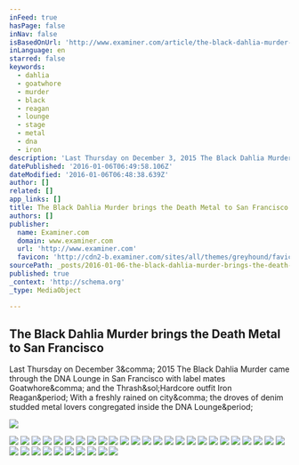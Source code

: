 ```yaml
---
inFeed: true
hasPage: false
inNav: false
isBasedOnUrl: 'http://www.examiner.com/article/the-black-dahlia-murder-brings-the-death-metal-to-san-francisco'
inLanguage: en
starred: false
keywords:
  - dahlia
  - goatwhore
  - murder
  - black
  - reagan
  - lounge
  - stage
  - metal
  - dna
  - iron
description: 'Last Thursday on December 3, 2015 The Black Dahlia Murder came through the DNA Lounge in San Francisco with label mates Goatwhore, and the Thrash/Hardcore outfit Iron Reagan. With a freshly rained on city, the droves of denim studded metal lovers congregated inside the DNA Lounge.'
datePublished: '2016-01-06T06:49:58.106Z'
dateModified: '2016-01-06T06:48:38.639Z'
author: []
related: []
app_links: []
title: The Black Dahlia Murder brings the Death Metal to San Francisco
authors: []
publisher:
  name: Examiner.com
  domain: www.examiner.com
  url: 'http://www.examiner.com'
  favicon: 'http://cdn2-b.examiner.com/sites/all/themes/greyhound/favicon.ico'
sourcePath: _posts/2016-01-06-the-black-dahlia-murder-brings-the-death-metal-to-san-franci.md
published: true
_context: 'http://schema.org'
_type: MediaObject

---
```

<article style=""><h1>The Black Dahlia Murder brings the Death Metal to San Francisco</h1><p>Last Thursday on December 3&amp;comma; 2015 The Black Dahlia Murder came through the DNA Lounge in San Francisco with label mates Goatwhore&amp;comma; and the Thrash&amp;sol;Hardcore outfit Iron Reagan&amp;period; With a freshly rained on city&amp;comma; the droves of denim studded metal lovers congregated inside the DNA Lounge&amp;period;</p><img src="http://cdn2-b.examiner.com/sites/default/files/styles/image_content_width/hash/0b/f5/0bf5db6678d348cbbb53a738d8b9cf32.jpg?itok=XX6IsaOp" /></article>

![](https://the-grid-user-content.s3-us-west-2.amazonaws.com/de3c1fa7-0d62-4de0-a64b-bc74817df01f.jpg)
![](https://the-grid-user-content.s3-us-west-2.amazonaws.com/ac38e701-c8db-4b42-b5d4-df9cfb6b2049.jpg)
![](https://the-grid-user-content.s3-us-west-2.amazonaws.com/0ee0a29b-a8ef-4030-aef7-3eebb8556ae4.jpg)
![](https://the-grid-user-content.s3-us-west-2.amazonaws.com/efd85686-76c8-4f16-b402-b51b73aa0a83.jpg)
![](https://the-grid-user-content.s3-us-west-2.amazonaws.com/bbae2ffd-0520-4708-adfe-6fca407c678f.jpg)
![](https://the-grid-user-content.s3-us-west-2.amazonaws.com/3ba0a1b4-82de-49c2-9f7a-6184c4ddb84c.jpg)
![](https://the-grid-user-content.s3-us-west-2.amazonaws.com/f8ef5c77-7478-4bea-a939-66145ec4964c.jpg)
![](https://the-grid-user-content.s3-us-west-2.amazonaws.com/1ae86965-26f9-41b6-a68b-7c7f2407ccf9.jpg)
![](https://the-grid-user-content.s3-us-west-2.amazonaws.com/63b1be97-68b3-4f78-87d5-f029caacc6f3.jpg)
![](https://the-grid-user-content.s3-us-west-2.amazonaws.com/d49b8854-280f-4b98-987a-a3787d836027.jpg)
![](https://the-grid-user-content.s3-us-west-2.amazonaws.com/8c208b1f-6243-4dc3-96f0-a1e5274d9a45.jpg)
![](https://the-grid-user-content.s3-us-west-2.amazonaws.com/ea732279-c2cd-462b-b4f6-6d74b08bdaa7.jpg)
![](https://the-grid-user-content.s3-us-west-2.amazonaws.com/45f1332b-5c7a-4115-9a53-16c88a9ded1e.jpg)
![](https://the-grid-user-content.s3-us-west-2.amazonaws.com/d284bc60-49ee-41cf-b7fb-f5d63dce4c45.jpg)
![](https://the-grid-user-content.s3-us-west-2.amazonaws.com/071a4aa0-2e2a-4ef9-80b4-7e01f24a3a7b.jpg)
![](https://the-grid-user-content.s3-us-west-2.amazonaws.com/89068f2c-07b9-4d2e-8567-97695d0988ac.jpg)
![](https://the-grid-user-content.s3-us-west-2.amazonaws.com/5261be99-3f59-406b-8d07-91e43f24832a.jpg)
![](https://the-grid-user-content.s3-us-west-2.amazonaws.com/6471715c-a938-4668-a5da-14d4021c51ec.jpg)
![](https://the-grid-user-content.s3-us-west-2.amazonaws.com/956d1116-b961-41ad-a953-47edf89b74d8.jpg)
![](https://the-grid-user-content.s3-us-west-2.amazonaws.com/b87fbacd-b5ad-4f6d-858d-708aa7ede5d4.jpg)
![](https://the-grid-user-content.s3-us-west-2.amazonaws.com/d4d46dca-055c-4a34-baa8-43db0d2d9fc5.jpg)
![](https://the-grid-user-content.s3-us-west-2.amazonaws.com/d2544d3e-20f2-4d35-a3df-36eae4ced04a.jpg)
![](https://the-grid-user-content.s3-us-west-2.amazonaws.com/fb537721-d3cd-4e2b-a48f-8200c4a604c7.jpg)
![](https://the-grid-user-content.s3-us-west-2.amazonaws.com/f6e5b1ea-6e70-4d12-972a-d1b51768b7b3.jpg)
![](https://the-grid-user-content.s3-us-west-2.amazonaws.com/50db4efd-95e7-49bf-bc5e-ddec58a6eb9f.jpg)
![](https://the-grid-user-content.s3-us-west-2.amazonaws.com/d6a4ffa6-71fe-4e6f-9dfe-ee29f66c6b95.jpg)
![](https://the-grid-user-content.s3-us-west-2.amazonaws.com/e1f12897-c146-4291-aec5-6b88fb44c44b.jpg)
![](https://the-grid-user-content.s3-us-west-2.amazonaws.com/841881a5-bdf1-462f-bca8-ce648ab63ecc.jpg)
![](https://the-grid-user-content.s3-us-west-2.amazonaws.com/d55bfe3b-e7c5-47d8-a1dd-0ea54bac687f.jpg)
![](https://the-grid-user-content.s3-us-west-2.amazonaws.com/39848ed1-bfbe-4503-aec4-f9672ad8e359.jpg)
![](https://the-grid-user-content.s3-us-west-2.amazonaws.com/2b552eec-d5cb-4c76-adaf-7387c9108f2d.jpg)
![](https://the-grid-user-content.s3-us-west-2.amazonaws.com/f44e6ae1-b122-4bdb-baa9-4566f289f7c6.jpg)
![](https://the-grid-user-content.s3-us-west-2.amazonaws.com/48f5847e-af61-4c0c-bf1c-c9f3037fbf63.jpg)
![](https://the-grid-user-content.s3-us-west-2.amazonaws.com/f55dc86c-db6a-4630-ab1d-94867905a8c6.jpg)
![](https://the-grid-user-content.s3-us-west-2.amazonaws.com/a5e2849e-fabc-46f4-93e9-d970dade5170.jpg)
